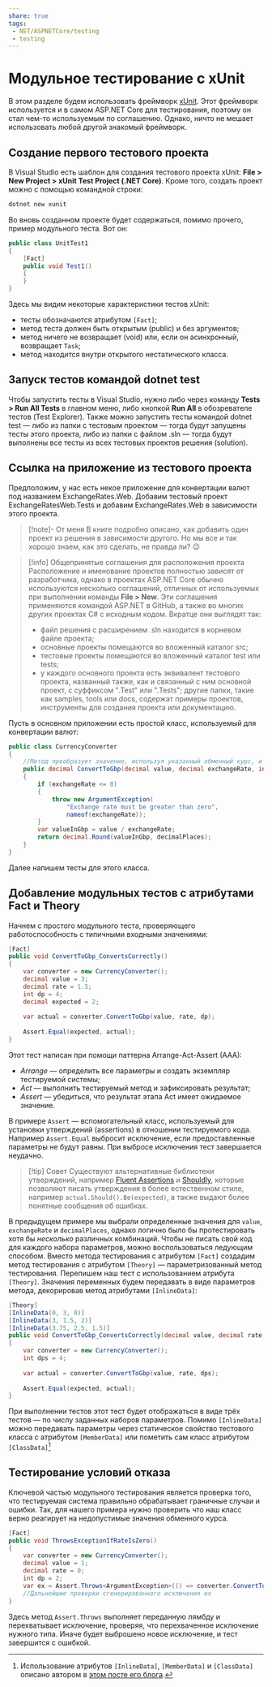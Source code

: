 ```yaml
---
share: true
tags:
 - NET/ASPNETCore/testing
 - testing
---
```

# Модульное тестирование с xUnit
В этом разделе будем использовать фреймворк [xUnit](https://xunit.net/). Этот фреймворк используется и в самом ASP.NET Core для тестирования, поэтому он стал чем-то используемым по соглашению. Однако, ничто не мешает использовать любой другой знакомый фреймворк.
## Создание первого тестового проекта
В Visual Studio есть шаблон для создания тестового проекта xUnit: **File > New Project > xUnit Test Project (.NET Core)**. Кроме того, создать проект можно с помощью командной строки:
```bash
dotnet new xunit
```
Во вновь созданном проекте будет содержаться, помимо прочего, пример модульного теста. Вот он:
```csharp
public class UnitTest1
{
	[Fact]
	public void Test1()
	{
	}
}
```
Здесь мы видим некоторые характеристики тестов xUnit:
- тесты обозначаются атрибутом `[Fact]`;
- метод теста должен быть открытым (public) и без аргументов;
- метод ничего не возвращает (void) или, если он асинхронный, возвращает `Task`;
- метод находится внутри открытого нестатического класса.

## Запуск тестов командой dotnet test
Чтобы запустить тесты в Visual Studio, нужно либо через команду **Tests > Run All Tests** в главном меню, либо кнопкой **Run All** в обозревателе тестов (Test Explorer).
Также можно запустить тесты командой dotnet test — либо из папки с тестовым проектом — тогда будут запущены тесты этого проекта, либо из папки с файлом .sln — тогда будут выполнены все тесты из всех тестовых проектов решения (solution).
## Ссылка на приложение из тестового проекта
Предположим, у нас есть некое приложение для конвертации валют под названием ExchangeRates.Web. Добавим тестовый проект ExchangeRatesWeb.Tests и добавим ExchangeRates.Web в зависимости этого проекта.
> [!note]- От меня
> В книге подробно описано, как добавить один проект из решения в зависимости другого. Но мы все и так хорошо знаем, как это сделать, не правда ли? 😉

> [!info] Общепринятые соглашения для расположения проекта
> Расположение и именование проектов полностью зависят от разработчика, однако в проектах ASP.NET Core обычно используются несколько соглашений, отличных от используемых при выполнении команды **File > New**. Эти соглашения применяются командой ASP.NET в GitHub, а также во многих других проектах C# с исходным кодом. Вкратце они выглядят так:
> - файл решения с расширением .sln находится в корневом файле проекта;
> - основные проекты помещаются во вложенный каталог src;
> - тестовые проекты помещаются во вложенный каталог test или tests;
> - у каждого основного проекта есть эквивалент тестового проекта, названный также, как и связанный с ним основной проект, с суффиксом ".Test" или ".Tests";
> другие папки, такие как samples, tools или docs, содержат примеры проектов, инструменты для создания проекта или документацию.

Пусть в основном приложении есть простой класс, используемый для конвертации валют:
```csharp
public class CurrencyConverter
{
	//Метод преобразует значение, используя указанный обменный курс, и округляет его.
	public decimal ConvertToGbp(decimal value, decimal exchangeRate, int decimalPlaces)
	{
		if (exchangeRate <= 0)
		{
			throw new ArgumentException(
				"Exchange rate must be greater than zero",
				nameof(exchangeRate));
		}
		var valueInGbp = value / exchangeRate;
		return decimal.Round(valueInGbp, decimalPlaces);
	}
}
```
Далее напишем тесты для этого класса.
## Добавление модульных тестов с атрибутами Fact и Theory
Начнем с простого модульного теста, проверяющего работоспособность с типичными входными значениями:
```csharp
[Fact]
public void ConvertToGbp_ConvertsCorrectly()
{
	var converter = new CurrencyConverter();
	decimal value = 3;
	decimal rate = 1.5;
	int dp = 4;
	decimal expected = 2;
	
	var actual = converter.ConvertToGbp(value, rate, dp);
	
	Assert.Equal(expected, actual);
}
```
Этот тест написан при помощи паттерна Arrange-Act-Assert (AAA):
- *Arrange* — определить все параметры и создать экземпляр тестируемой системы;
- *Act* — выполнить тестируемый метод и зафиксировать результат;
- *Assert* — убедиться, что результат этапа Act имеет ожидаемое значение.

В примере `Assert` — вспомогательный класс, используемый для установки утверждений (assertions) в отношении тестируемого кода. Например `Assert.Equal` выбросит исключение, если предоставленные параметры не будут равны. При выбросе исключения тест завершается неудачно.
> [!tip] Совет
> Существуют альтернативные библиотеки утверждений, например [Fluent Assertions](https://fluentassertions.com/) и [Shouldly](https://github.com/shouldly/shouldly), которые позволяют писать утверждения в более естественном стиле, например `actual.Should().Be(expected)`, а также выдают более понятные сообщения об ошибках.

В предыдущем примере мы выбрали определенные значения для `value`, `exchangeRate` и `decimalPlaces`, однако логично было бы протестировать хотя бы *несколько* различных комбинаций.
Чтобы не писать свой код для каждого набора параметров, можно воспользоваться ледующим способом. Вместо метода тестирования с атрибутом `[Fact]` создадим метод тестирования с атрибутом `[Theory]` — параметризованный метод тестирования.
Перепишем наш тест с использованием атрибута `[Theory]`. Значения переменных будем передавать в виде параметров метода, декорировав метод атрибутами `[InlineData]`:
```csharp
[Theory]
[InlineData(0, 3, 0)]
[InlineData(3, 1.5, 2)]
[InlineData(3.75, 2.5, 1.5)]
public void ConvertToGbp_ConvertsCorrectly(decimal value, decimal rate, decimal expected)
{
	var converter = new CurrencyConverter();
	int dps = 4;
	
	var actual = converter.ConvertToGbp(value, rate, dps);
	
	Assert.Equal(expected, actual);
}
```
При выполнении тестов этот тест будет отображаться в виде трёх тестов — по числу заданных наборов параметров.
Помимо `[InlineData]` можно передавать параметры через статическое свойство тестового класса с атрибутом `[MemberData]` или пометить сам класс атрибутом `[ClassData]`[^1]

[^1]: Использование атрибутов `[InlineData]`, `[MemberData]` и `[ClassData]` описано автором в [этом посте его блога](https://andrewlock.net/creating-parameterised-tests-in-xunit-with-inlinedata-classdata-and-memberdata/).

## Тестирование условий отказа
Ключевой частью модульного тестирования является проверка того, что тестируемая система правильно обрабатывает граничные случаи и ошибки. Так, для нашего примера нужно проверить что наш класс верно реагирует на недопустимые значения обменного курса.
```csharp
[Fact]
public void ThrowsExceptionIfRateIsZero()
{
	var converter = new CurrencyConverter();
	decimal value = 1;
	decimal rate = 0;
	int dp = 2;
	var ex = Assert.Throws<ArgumentException>(() => converter.ConvertToGbp(value, rate, dp));
	//Дальнейшие проверки сгенерированного исключения ex
}
```
Здесь метод `Assert.Throws` выполняет переданную лямбду и перехватывает исключение, проверяя, что перехваченное исключение нужного типа. Иначе будет выброшено новое исключение, и тест завершится с ошибкой.